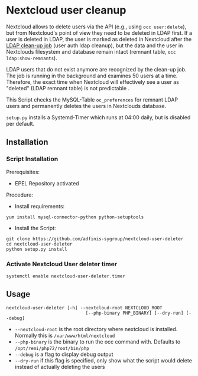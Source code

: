 # Nextcloud user cleanup

Nextcloud allows to delete users via the API (e.g., using `occ user:delete`), but from Nextcloud's point of view they need to be deleted in LDAP first. If a user is deleted in LDAP, the user is marked as deleted in Nextcloud after the [LDAP clean-up job](https://docs.nextcloud.com/server/16/admin_manual/configuration_user/user_auth_ldap_cleanup.html) (user auth ldap cleanup), but the data and the user in Nextclouds filesystem and database remain intact (remnant table, `occ ldap:show-remnants`).

LDAP users that do not exist anymore are recognized by the clean-up job. The job is running in the background and examines 50 users at a time. Therefore, the exact time when Nextcloud will effectively see a user as "deleted" (LDAP remnant table) is not predictable .

This Script checks the MySQL-Table `oc_preferences` for remnant LDAP users and permanently deletes the users in Nextclouds database.

`setup.py` installs a Systemd-Timer which runs at 04:00 daily, but is disabled per default.

## Installation

### Script Installation

Prerequisites:
- EPEL Repository activated

Procedure:
- Install requirements:
```
yum install mysql-connector-python python-setuptools
```
- Install the Script:
```
git clone https://github.com/adfinis-sygroup/nextcloud-user-deleter
cd nextcloud-user-deleter
python setup.py install
```

### Activate Nextcloud User deleter timer

```
systemctl enable nextcloud-user-deleter.timer
```

## Usage

```
nextcloud-user-deleter [-h] --nextcloud-root NEXTCLOUD_ROOT
                              [--php-binary PHP_BINARY] [--dry-run] [--debug]
```
- `--nextcloud-root` is the root directory where nextcloud is installed. Normally this is `/var/www/html/nextcloud`
- `--php-binary` is the binary to run the occ command with. Defaults to `/opt/remi/php72/root/bin/php`
- `--debug` is a flag to display debug output
- `--dry-run` if this flag is specified, only show what the script would delete instead of actually deleting the users
